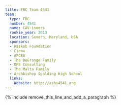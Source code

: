 ```yaml
---
title: FRC Team 4541
team:
  type: FRC
  number: 4541
  name: CAV-ineers
  rookie_year: 2013
  location: Severn, Maryland, USA
  sponsors:
  - Raskob Foundation
  - Ciena
  - AFCEA
  - The DeGrange Family
  - OPS Consulting
  - The Malta Family
  - Archbishop Spalding High School
  links:
    Website: http://ashs4541.org
---
```


{% include remove_this_line_and_add_a_paragraph %}
